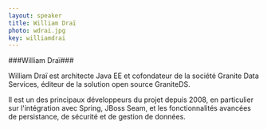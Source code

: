 ```yaml
---
layout: speaker
title: William Draï
photo: wdrai.jpg
key: williamdrai
---
```


###William Draï###

William Draï est architecte Java EE et cofondateur de la société Granite Data Services,
éditeur de la solution open source GraniteDS.

Il est un des principaux développeurs du projet depuis 2008, en particulier sur l'intégration avec Spring,
JBoss Seam, et les fonctionnalités avancées de persistance, de sécurité et de gestion de données.